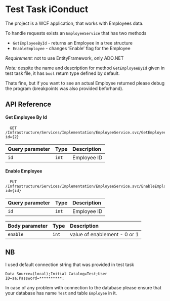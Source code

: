 
# Test Task iConduct


The project is a WCF application, that works with Employees data.

To handle requests exists an `EmployeeService` that has two methods

- `GetEmployeeById` - returns an Employee in a tree structure
- `EnableEmployee` - changes ‘Enable’ flag for the Employee

*Requirement:* not to use EntityFramework, only ADO.NET

*Note:* despite the name and description for method `GetEmployeeById` given in test task file, it has `bool` return type defined by default. 

Thats fine, but if you want to see an actual Employee returned please debug the program (breakpoints was also provided beforhand).
## API Reference

#### Get Employee By Id 

```http
  GET /Infrastructure/Services/Implementation/EmployeeService.svc/GetEmployeeById?id={2}
```

| Query parameter | Type     | Description                |
| :-------- | :------- | :------------------------- |
| `id` | `int` | Employee ID |


#### Enable Employee

```http
  PUT /Infrastructure/Services/Implementation/EmployeeService.svc/EnableEmployee?id={id}
```

| Query parameter | Type     | Description                |
| :-------- | :------- | :------------------------- |
| `id` | `int` | Employee ID |


| Body parameter | Type     | Description                |
| :-------- | :------- | :------------------------- |
| `enable` | `int` | value of enablement - 0 or 1 


## NB

I used default connection string that was provided in test task


```
Data Source=(local);Initial Catalog=Test;User ID=sa;Password=**********;

```
In case of any problem with connection to the database please ensure that your database has name `Test` and table `Employee` in it. 